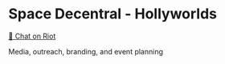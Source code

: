 # Space Decentral - Hollyworlds
[💬 Chat on Riot](https://riot.im/app/#/room/#spacedecentral-hollyworlds:matrix.org)

Media, outreach, branding, and event planning
